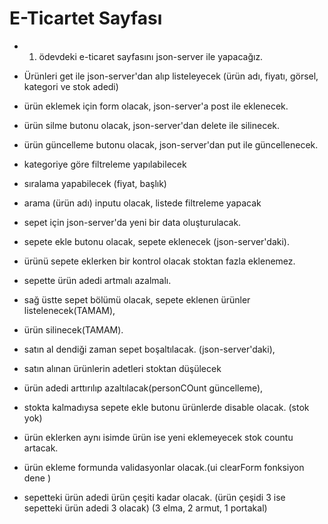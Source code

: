 
# E-Ticartet Sayfası

- 1. ödevdeki e-ticaret sayfasını json-server ile yapacağız.
- Ürünleri get ile json-server'dan alıp listeleyecek (ürün adı, fiyatı, görsel, kategori ve stok adedi)
- ürün eklemek için form olacak, json-server'a post ile eklenecek.
- ürün silme butonu olacak, json-server'dan delete ile silinecek.
- ürün güncelleme butonu olacak, json-server'dan put ile güncellenecek.
- kategoriye göre filtreleme yapılabilecek
- sıralama yapabilecek (fiyat, başlık)
- arama (ürün adı) inputu olacak, listede filtreleme yapacak


- sepet için json-server'da yeni bir data oluşturulacak.
- sepete ekle butonu olacak, sepete eklenecek (json-server'daki).
- ürünü sepete eklerken bir kontrol olacak stoktan fazla eklenemez.

- sepette ürün adedi artmalı azalmalı.

- sağ üstte sepet bölümü olacak, sepete eklenen ürünler listelenecek(TAMAM),
- ürün silinecek(TAMAM).

- satın al dendiği zaman sepet boşaltılacak. (json-server'daki),
- satın alınan ürünlerin adetleri stoktan düşülecek 
- ürün adedi arttırılıp azaltılacak(personCOunt güncelleme),


- stokta kalmadıysa sepete ekle butonu ürünlerde disable olacak. (stok yok)
- ürün eklerken aynı isimde ürün ise yeni eklemeyecek stok countu artacak.

- ürün ekleme formunda validasyonlar olacak.(ui clearForm fonksiyon dene )



- sepetteki ürün adedi ürün çeşiti kadar olacak. (ürün çeşidi 3 ise sepetteki ürün adedi 3 olacak) (3 elma, 2 armut, 1 portakal)

